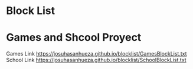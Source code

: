 # Block List 
# Games and Shcool Proyect

Games Link            https://josuhasanhueza.github.io/blocklist/GamesBlockList.txt
School Link           https://josuhasanhueza.github.io/blocklist/SchoolBlockList.txt

